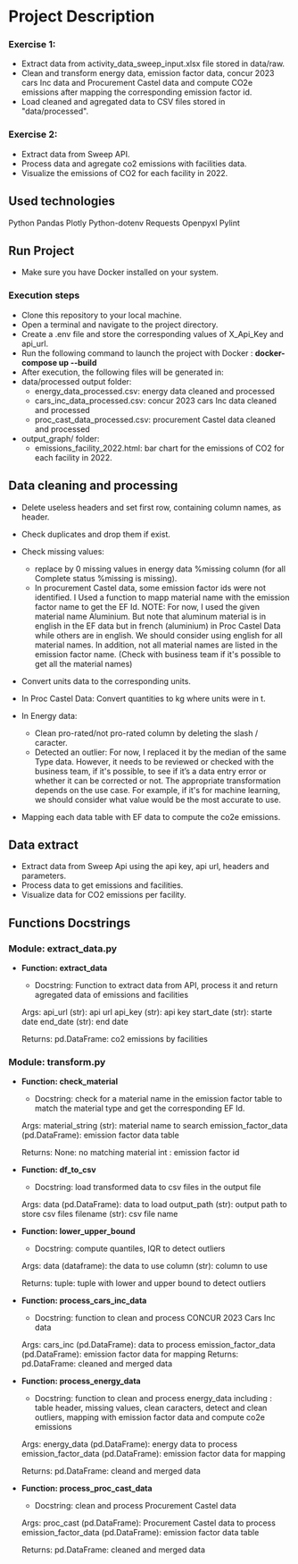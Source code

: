 # Project Description

### Exercise 1: 
  - Extract data from activity_data_sweep_input.xlsx file stored in data/raw.
  - Clean and transform energy data, emission factor data, concur 2023 cars Inc data and Procurement Castel data and compute CO2e emissions after mapping the corresponding emission factor id.
  - Load cleaned and agregated data to CSV files stored in "data/processed".

### Exercise 2: 
  - Extract data from Sweep API.
  - Process data and agregate co2 emissions with facilities data.
  - Visualize the emissions of CO2 for each facility in 2022.


## Used technologies 
Python
Pandas
Plotly
Python-dotenv
Requests
Openpyxl
Pylint

## Run Project

- Make sure you have Docker installed on your system.
### Execution steps
- Clone this repository to your local machine.
- Open a terminal and navigate to the project directory.
- Create a .env file and store the corresponding values of X_Api_Key and api_url.
- Run the following command to launch the project with Docker :  **docker-compose up --build**
-  After execution, the following files will be generated in:
  - data/processed output folder:
    - energy_data_processed.csv: energy data cleaned and processed
    - cars_inc_data_processed.csv: concur 2023 cars Inc data cleaned and processed  
    - proc_cast_data_processed.csv: procurement Castel data cleaned and processed
  - output_graph/ folder:
    - emissions_facility_2022.html: bar chart for the emissions of CO2 for each facility in 2022.



## Data cleaning and processing
  - Delete useless headers and set first row, containing column names, as header.
  - Check duplicates and drop them if exist.
  - Check missing values: 
    - replace by 0 missing values in energy data %missing column (for all Complete status %missing is missing).
    - In procurement Castel data, some emission factor ids were not identified. I Used a function to mapp material name with the emission factor name to get the EF Id. NOTE: For now, I used the given material name Aluminium. But note that aluminum material is in english in the EF data but in french (aluminium) in Proc Castel Data while others are in english. We should consider using english for all material names. In addition, not all material names are listed in the emission factor name. (Check with business team if it's possible to get all the material names)
  - Convert units data to the corresponding units.
  - In Proc Castel Data: Convert quantities to kg where units were in t.
  - In Energy data:
    - Clean pro-rated/not pro-rated column by deleting the slash / caracter.
    - Detected an outlier: For now, I replaced it by the median of the same Type data. However, it needs to be reviewed or checked with the business team, if it's possible, to see if it’s a data entry error or whether it can be corrected or not. The appropriate transformation depends on the use case. For example, if it's for machine learning, we should consider what value would be the most accurate to use.
  
  - Mapping each data table with EF data to compute the co2e emissions.

## Data extract

  - Extract data from Sweep Api using the api key, api url, headers and parameters.
  - Process data to get emissions and facilities.
  - Visualize data for CO2 emissions per facility.


## Functions Docstrings

### Module: extract_data.py    
  - **Function: extract_data**
    - Docstring: Function to extract data from API, process it
    and return agregated data of emissions and facilities

    Args:
        api_url (str): api url
        api_key (str): api key
        start_date (str): starte date
        end_date (str): end date

    Returns:
        pd.DataFrame: co2 emissions by facilities
    

### Module: transform.py
  - **Function: check_material**
    - Docstring: check for a material name in the emission factor table to match the material type and get the corresponding EF Id.

    Args:
        material_string (str): material name to search
        emission_factor_data (pd.DataFrame): emission factor data table

    Returns:
        None: no matching material
        int : emission factor id
    
  - **Function: df_to_csv**
    - Docstring: load transformed data to csv files in the output file

    Args:
        data (pd.DataFrame): data to load
        output_path (str): output path to store csv files
        filename (str): csv file name
    
  - **Function: lower_upper_bound**
    - Docstring: compute quantiles, IQR to detect outliers

    Args:
        data (dataframe): the data to use
        column (str): column to use

    Returns:
        tuple: tuple with lower and upper bound to detect outliers
    
  - **Function: process_cars_inc_data**
    - Docstring: function to clean and process CONCUR 2023 Cars Inc data

    Args:
        cars_inc (pd.DataFrame): data to process
        emission_factor_data (pd.DataFrame): emission factor data for mapping
    Returns:
        pd.DataFrame: cleaned and merged data
    
  - **Function: process_energy_data**
    - Docstring: function to clean and process energy_data including :
       table header, missing values, clean caracters, detect and clean outliers,
       mapping with emission factor data and compute co2e emissions

    Args:
        energy_data (pd.DataFrame): energy data to process
        emission_factor_data (pd.DataFrame): emission factor data for mapping

    Returns:
        pd.DataFrame: cleand and merged data
    
  - **Function: process_proc_cast_data**
    - Docstring: clean and process Procurement Castel data

    Args:
        proc_cast (pd.DataFrame): Procurement Castel data to process
        emission_factor_data (pd.DataFrame): emission factor data table

    Returns:
        pd.DataFrame: cleaned and merged data
    

